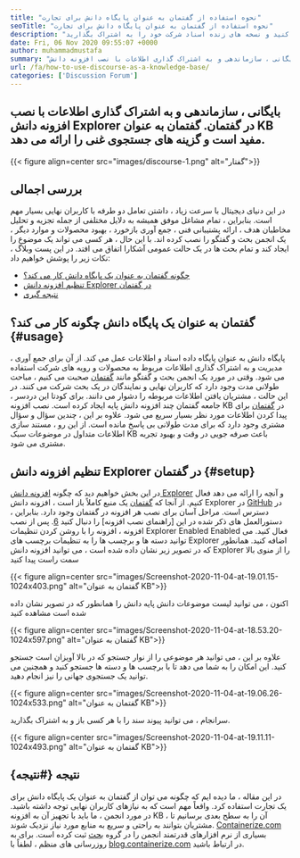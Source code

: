 ```yaml
---
title: "نحوه استفاده از گفتمان به عنوان پایگاه دانش برای تجارت" 
seoTitle: "نحوه استفاده از گفتمان به عنوان پایگاه دانش برای تجارت" 
description: "اگر به دنبال استفاده از گفتمان به عنوان پایگاه دانش هستید ، از طریق این پست وبلاگ بروید. امروز آن را فعال کنید و نسخه های زنده اسناد شرکت خود را به اشتراک بگذارید" 
date: Fri, 06 Nov 2020 09:55:07 +0000
author: muhammadmustafa
summary: "بایگانی ، سازماندهی و به اشتراک گذاری اطلاعات با نصب افزونه دانش Explorer در گفتمان. گفتمان به عنوان KB مفید است و گزینه های جستجوی غنی را ارائه می دهد." 
url: /fa/how-to-use-discourse-as-a-knowledge-base/
categories: ['Discussion Forum']
---
```


## بایگانی ، سازماندهی و به اشتراک گذاری اطلاعات با نصب افزونه دانش Explorer در گفتمان. گفتمان به عنوان KB مفید است و گزینه های جستجوی غنی را ارائه می دهد.

{{< figure align=center src="images/discourse-1.png" alt="گفتار">}}


## بررسی اجمالی
در این دنیای دیجیتال با سرعت زیاد ، داشتن تعامل دو طرفه با کاربران نهایی بسیار مهم است. بنابراین ، تمام مشاغل موفق همیشه به دلایل مختلفی از جمله تجزیه و تحلیل مخاطبان هدف ، ارائه پشتیبانی فنی ، جمع آوری بازخورد ، بهبود محصولات و موارد دیگر ، یک انجمن بحث و گفتگو را نصب کرده اند. با این حال ، هر کسی می تواند یک موضوع را ایجاد کند و تمام بحث ها در یک حالت عمومی آشکارا اتفاق می افتد.
در این پست وبلاگ ، نکات زیر را پوشش خواهیم داد:
  * [چگونه گفتمان به عنوان یک پایگاه دانش کار می کند؟][1]
  * [تنظیم افزونه دانش Explorer در گفتمان][2]
  * [نتیجه گیری][3]

## گفتمان به عنوان یک پایگاه دانش چگونه کار می کند؟ {#usage}

پایگاه دانش به عنوان پایگاه داده اسناد و اطلاعات عمل می کند. از آن برای جمع آوری ، مدیریت و به اشتراک گذاری اطلاعات مربوط به محصولات و رویه های شرکت استفاده می شود. وقتی در مورد یک انجمن بحث و گفتگو مانند [گفتمان][4] صحبت می کنیم ، مباحث طولانی مدت وجود دارد که کاربران نهایی و نمایندگان در یک بحث شرکت می کنند. در این حالت ، مشتریان یافتن اطلاعات مربوطه را دشوار می دانند. برای کودتا این دردسر ، جامعه گفتمان چند افزونه دانش پایه ایجاد کرده است.
نصب افزونه KB در [گفتمان][4] برای پیدا کردن اطلاعات مورد نظر بسیار سریع می شود. علاوه بر این ، چندین سؤال و سؤال مشتری وجود دارد که برای مدت طولانی بی پاسخ مانده است. از این رو ، مستند سازی اطلاعات متداول در موضوعات سبک KB باعث صرفه جویی در وقت و بهبود تجربه مشتری می شود.

## تنظیم افزونه دانش Explorer در گفتمان {#setup}

در این بخش خواهیم دید که چگونه [افزونه دانش Explorer][5] و آنچه را ارائه می دهد فعال کنیم.
از آنجا که [گفتمان][4] یک منبع کاملاً باز است ، افزونه دانش Explorer در [GitHub][5] در دسترس است.
مراحل آسان برای نصب هر افزونه در گفتمان وجود دارد. بنابراین ، دستورالعمل های ذکر شده در این [راهنمای نصب افزونه] را دنبال کنید [6].
پس از نصب افزونه ، افزونه را با روشن کردن تنظیمات Explorer Enabled Enabled فعال کنید. می توانید دسته ها و برچسب ها را به تنظیمات برچسب های Explorer اضافه کنید.
همانطور که در تصویر زیر نشان داده شده است ، می توانید افزونه دانش Explorer را از منوی بالا سمت راست پیدا کنید

{{< figure align=center src="images/Screenshot-2020-11-04-at-19.01.15-1024x403.png" alt="گفتمان به عنوان KB">}}

اکنون ، می توانید لیست موضوعات دانش پایه دانش را همانطور که در تصویر نشان داده شده است مشاهده کنید

{{< figure align=center src="images/Screenshot-2020-11-04-at-18.53.20-1024x597.png" alt="گفتمان به عنوان KB">}}

علاوه بر این ، می توانید هر موضوعی را از نوار جستجو که در بالا آویزان است جستجو کنید. این امکان را به شما می دهد تا با برچسب ها و دسته ها جستجو کنید و همچنین می توانید یک جستجوی جهانی را نیز انجام دهید.

{{< figure align=center src="images/Screenshot-2020-11-04-at-19.06.26-1024x533.png" alt="گفتمان به عنوان KB">}}

سرانجام ، می توانید پیوند سند را با هر کسی باز و به اشتراک بگذارید.

{{< figure align=center src="images/Screenshot-2020-11-04-at-19.11.11-1024x493.png" alt="گفتمان به عنوان KB">}}


## نتیجه  {#نتیجه}

در این مقاله ، ما دیده ایم که چگونه می توان از گفتمان به عنوان یک پایگاه دانش برای یک تجارت استفاده کرد. واقعاً مهم است که به نیازهای کاربران نهایی توجه داشته باشید. در مورد انجمن ، ما باید با تجهیز آن به افزونه KB ، آن را به سطح بعدی برسانیم تا مشتریان بتوانند به راحتی و سریع به منابع مورد نیاز نزدیک شوند.
[Containerize.com][7] بسیاری از نرم افزارهای قدرتمند انجمن را در گروه [بحث][8] ثبت کرده است. برای به روزرسانی های منظم ، لطفاً با [blog.containerize.com][9] در ارتباط باشید.



[1]: #usage
[2]: #setup
[3]: #Conclusion
[4]: https://products.containerize.com/discussion-forum/discourse
[5]: https://github.com/discourse/discourse-knowledge-explorer
[6]: https://meta.discourse.org/t/install-a-plugin/19157
[7]: https://www.containerize.com/
[8]: https://products.containerize.com/discussion-forum
[9]: https://blog.containerize.com/
